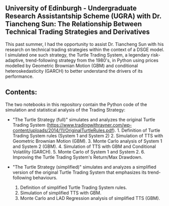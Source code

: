 ## University of Edinburgh - Undergraduate Research Assistantship Scheme (UGRA) with Dr. Tiancheng Sun: The Relationship Between Technical Trading Strategies and Derivatives

This past summer, I had the opportunity to assist Dr. Tiancheng Sun with his research on technical trading strategies within the context of a DSGE model. I simulated one such strategy, the Turtle Trading System, a legendary risk-adaptive, trend-following strategy from the 1980's, in Python using prices modelled by Geometric Brownian Motion (GBM) and conditional heteroskedasticity (GARCH) to better understand the drivers of its performance.

## Contents:
The two notebooks in this repository contain the Python code of the simulation and statistical analysis of the Trading Strategy:
- "The Turtle Strategy (full)" simulates and analyzes the original Turtle Trading System (https://www.tradingwithrayner.com/wp-content/uploads/2014/11/OriginalTurtleRules.pdf).
      1. Definition of Turtle Trading System rules (System 1 and System 2)
      2. Simulation of TTS with Geometric Brownian Motion (GBM).
      3. Monte Carlo analysis of System 1 and System 2 (GBM).
      4. Simulation of TTS with GBM and Conditional Volatility (GARCH).
      5. Monte Carlo of System 1 and System 2.
      6. Improving the Turtle Trading System's Return/Max Drawdown.

- "The Turtle Strategy (simplified)" simulates and analyzes a simplified version of the original Turtle Trading System that emphasizes its trend-following behaviours.
    1.  Definition of simplified Turtle Trading System rules.
    2.  Simulation of simplified TTS with GBM.
    3.  Monte Carlo and LAD Regression analysis of simplified TTS (GBM).

